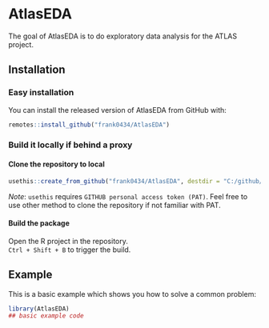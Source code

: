 # AtlasEDA

<!-- badges: start -->
<!-- badges: end -->

The goal of AtlasEDA is to do exploratory data analysis for the ATLAS project. 

## Installation

### Easy installation

You can install the released version of AtlasEDA from GitHub with:

``` r
remotes::install_github("frank0434/AtlasEDA")
```
### Build it locally if behind a proxy

#### Clone the repository to local 

``` r
usethis::create_from_github("frank0434/AtlasEDA", destdir = "C:/github/")
```
_Note_: `usethis` requires `GITHUB personal access token (PAT)`. Feel free to
use other method to clone the repository if not familiar with PAT.

#### Build the package 

Open the R project in the repository.  
`Ctrl + Shift + B` to trigger the build.


## Example

This is a basic example which shows you how to solve a common problem:

``` r
library(AtlasEDA)
## basic example code
```

